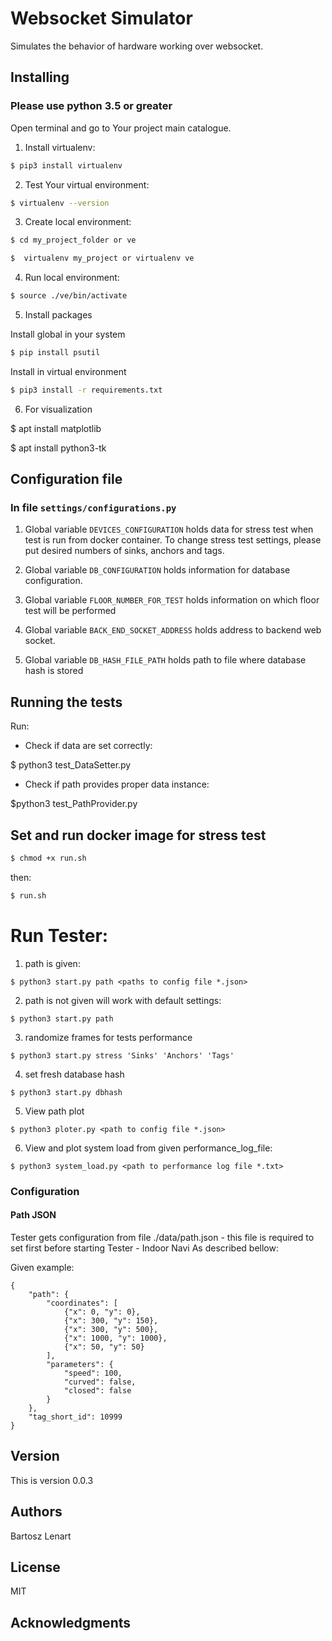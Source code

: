 # Websocket Simulator

Simulates the behavior of hardware working over websocket.

## Installing

### Please use python 3.5 or greater

Open terminal and go to Your project main catalogue.

1. Install virtualenv:
```bash
$ pip3 install virtualenv
```

2. Test Your virtual environment:
```bash
$ virtualenv --version
```

3. Create local environment:

```bash
$ cd my_project_folder or ve
```
```bash
$  virtualenv my_project or virtualenv ve
```

4. Run local environment:
```bash
$ source ./ve/bin/activate
```

5. Install packages

Install global in your system
```bash
$ pip install psutil
```
Install in virtual environment
```bash
$ pip3 install -r requirements.txt
```

6. For visualization 

$ apt install matplotlib

$ apt install python3-tk

## Configuration file

### In file ```settings/configurations.py```

1. Global variable ```DEVICES_CONFIGURATION```
holds data for stress test when test is run from docker container. To change stress test
settings, please put desired numbers of sinks, anchors and tags.

2. Global variable ```DB_CONFIGURATION```
holds information for database configuration.

3. Global variable ```FLOOR_NUMBER_FOR_TEST```
holds information on which floor test will be performed

4. Global variable ```BACK_END_SOCKET_ADDRESS```
holds address to backend web socket.

5. Global variable ```DB_HASH_FILE_PATH```
holds path to file where database hash is stored
  
  
## Running the tests

Run:

- Check if data are set correctly:

$ python3 test_DataSetter.py

-  Check if path provides proper data instance:

$python3 test_PathProvider.py

## Set and run docker image for stress test

```bash
$ chmod +x run.sh
```
then:
```bash
$ run.sh
```

# Run Tester:

1. path is given:
```
$ python3 start.py path <paths to config file *.json>
```
2. path is not given will work with default settings:
```
$ python3 start.py path
```
3. randomize frames for tests performance

```
$ python3 start.py stress 'Sinks' 'Anchors' 'Tags'
```

4. set fresh database hash

```
$ python3 start.py dbhash
```

5. View path plot
```
$ python3 ploter.py <path to config file *.json>
```

6. View and plot system load from given performance_log_file:

```
$ python3 system_load.py <path to performance log file *.txt>
```

### Configuration

#### Path JSON
Tester gets configuration from file ./data/path.json - this file is required to set first before starting Tester - Indoor Navi
As described bellow:

Given example:

```
{
    "path": {
        "coordinates": [
            {"x": 0, "y": 0},
            {"x": 300, "y": 150},
            {"x": 300, "y": 500},
            {"x": 1000, "y": 1000},
            {"x": 50, "y": 50}
        ],
        "parameters": {
            "speed": 100,
            "curved": false,
            "closed": false
        }
    },
    "tag_short_id": 10999
}
```
 
## Version
 
This is version 0.0.3

## Authors

Bartosz Lenart

## License

MIT

## Acknowledgments

